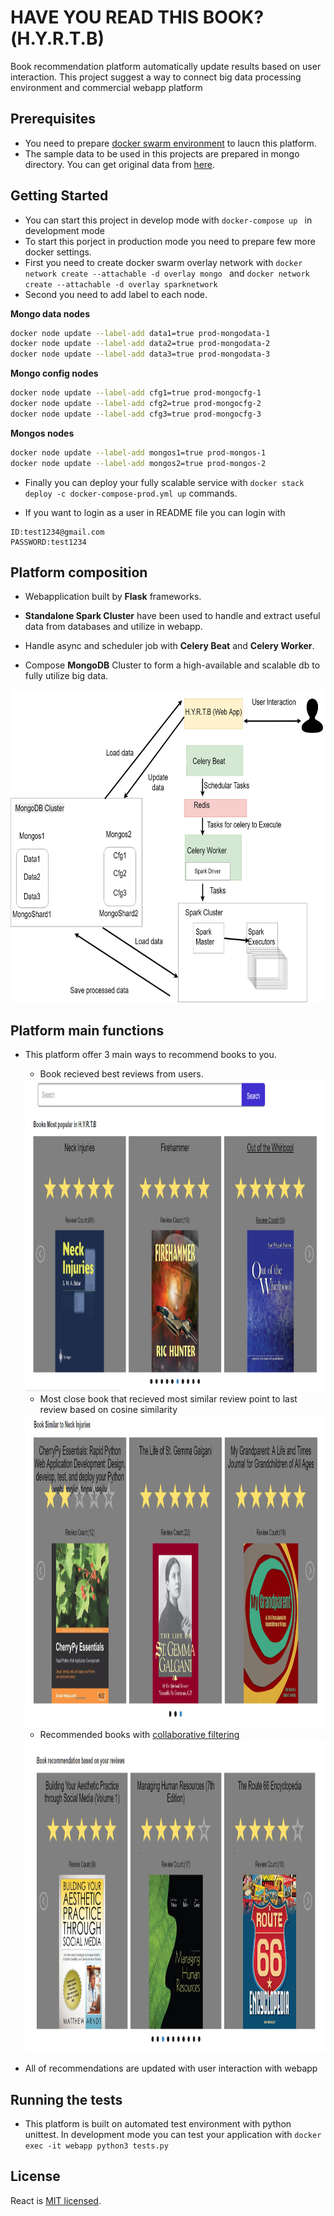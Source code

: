 # HAVE YOU READ THIS BOOK?(H.Y.R.T.B)
 Book recommendation platform  automatically  update results based on user interaction. This project suggest a way to connect big data processing environment and commercial webapp platform

 ## Prerequisites

* You need to prepare [docker swarm environment](https://docs.docker.com/engine/swarm/) to laucn this platform.
* The sample data to be used in this projects are prepared in mongo directory. You can get original data from [here](http://jmcauley.ucsd.edu/data/amazon/).

 ## Getting Started
 * You can start this project in develop mode with
`docker-compose up ` in development mode
* To start this porject in production mode you need to prepare few more docker settings.
* First you need to create docker swarm overlay network with `docker network create --attachable -d overlay mongo
` and `docker network create --attachable -d overlay sparknetwork
`
* Second you  need to add label to each node.

**Mongo data nodes**

```bash
docker node update --label-add data1=true prod-mongodata-1
docker node update --label-add data2=true prod-mongodata-2
docker node update --label-add data3=true prod-mongodata-3
```

**Mongo config nodes**

```bash
docker node update --label-add cfg1=true prod-mongocfg-1
docker node update --label-add cfg2=true prod-mongocfg-2
docker node update --label-add cfg3=true prod-mongocfg-3
```

**Mongos nodes**

```bash
docker node update --label-add mongos1=true prod-mongos-1
docker node update --label-add mongos2=true prod-mongos-2
```

  * Finally you can deploy your fully scalable service with `docker stack deploy -c docker-compose-prod.yml up` commands.

  * If you want to login as a user in README file you can login with
  ```
  ID:test1234@gmail.com
  PASSWORD:test1234
  ```

## Platform composition

* Webapplication built by **Flask** frameworks.
 * **Standalone Spark Cluster** have been used to handle and extract useful data from databases and utilize in webapp.
 
* Handle async and scheduler job with **Celery Beat** and **Celery Worker**.

* Compose **MongoDB** Cluster to form a high-available and scalable db  to fully utilize big data.

 <img src="./photos/diagram.png" alt="Drawing" style="height: 500px;"/>
 
## Platform main functions

* This platform offer 3 main ways to recommend books to you.

   * Book recieved best reviews from users.
  <img src="./photos/bestbooks.png" alt="Drawing" style="height: 500px;"/>
  
   * Most close book that recieved most similar review point to last review based on cosine similarity
   
  <img src="./photos/similarbooks.png" alt="Drawing" style="height: 500px;"/>
  
   * Recommended books with [collaborative filtering](https://spark.apache.org/docs/latest/ml-collaborative-filtering.html)
   
  <img src="./photos/recommendedbooks.png" alt="Drawing" style="height: 500px;"/>
  
* All of recommendations are updated with user interaction with webapp 


 ## Running the tests

* This platform is built on automated test environment with python unittest. In development mode you can test your application with `docker exec -it webapp python3 tests.py`



## License

React is [MIT licensed](./LICENSE).
